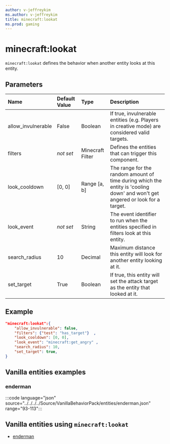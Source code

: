 ```yaml
---
author: v-jeffreykim
ms.author: v-jeffreykim
title: minecraft:lookat
ms.prod: gaming
---
```


# minecraft:lookat

`minecraft:lookat` defines the behavior when another entity looks at this entity.

## Parameters

|Name |Default Value  |Type  |Description  |
|:----------|:----------|:----------|:----------|
| allow_invulnerable| False| Boolean| If true, invulnerable entities (e.g. Players in creative mode) are considered valid targets. |
| filters| *not set*| Minecraft Filter| Defines the entities that can trigger this component. |
| look_cooldown| [0, 0]| Range [a, b]| The range for the random amount of time during which the entity is 'cooling down' and won't get angered or look for a target. |
| look_event| *not set*| String| The event identifier to run when the entities specified in filters look at this entity. |
| search_radius| 10| Decimal| Maximum distance this entity will look for another entity looking at it. |
| set_target| True| Boolean| If true, this entity will set the attack target as the entity that looked at it. |

## Example

```json
"minecraft:lookat":{
    "allow_invulnerable": false,
    "filters": {"test": "has_target"}  ,
    "look_cooldown": [0, 0],
    "look_event": "minecraft:get_angry" ,
    "search_radius": 10,
    "set_target": true,
}
```

## Vanilla entities examples

### enderman

:::code language="json" source="../../../../Source/VanillaBehaviorPack/entities/enderman.json" range="93-113":::

## Vanilla entities using `minecraft:lookat`

- [enderman](../../../../Source/VanillaBehaviorPack_Snippets/entities/enderman.md)